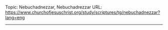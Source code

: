 Topic: Nebuchadnezzar, Nebuchadrezzar
URL: https://www.churchofjesuschrist.org/study/scriptures/tg/nebuchadnezzar?lang=eng

---

